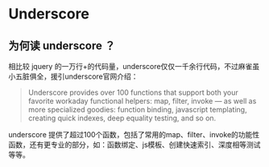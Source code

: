 # Underscore


## 为何读 underscore ？

相比较 jquery 的一万行+的代码量，underscore仅仅一千余行代码，不过麻雀虽小五脏俱全，援引underscore官网介绍：

> Underscore provides over 100 functions that support both your favorite workaday functional helpers: map, filter, invoke — as well as more specialized goodies: function binding, javascript templating, creating quick indexes, deep equality testing, and so on.

underscore 提供了超过100个函数，包括了常用的map、filter、invoke的功能性函数，还有更专业的部分，如：函数绑定、js模板、创建快速索引、深度相等测试等等。